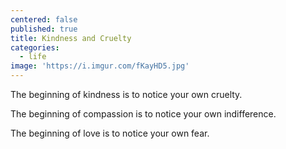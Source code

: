 ```yaml
---
centered: false
published: true
title: Kindness and Cruelty
categories:
  - life
image: 'https://i.imgur.com/fKayHD5.jpg'
---
```

The beginning of kindness
is to notice your own cruelty.

The beginning of compassion
is to notice your own indifference.

The beginning of love
is to notice your own fear.
